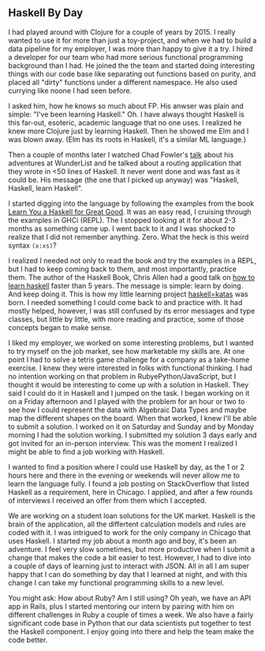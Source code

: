 ## Haskell By Day

I had played around with Clojure for a couple of years by 2015. I really wanted to use it for more than just a toy-project, and when we had to build a data pipeline for my employer, I was more than happy to give it a try.
I hired a developer for our team who had more serious functional programming background than I had. He joined the the team and started doing interesting things with our code base like separating out functions based on purity, and placed all "dirty" functions under a different namespace. He also used currying like noone I had seen before.

I asked him, how he knows so much about FP. His anwser was plain and simple: "I've been learning Haskell." Oh. I have always thought Haskell is this far-out, esoteric, academic language that no one uses. I realized he knew more Clojure just by learning Haskell. Then he showed me Elm and I was blown away. (Elm has its roots in Haskell, it's a similar ML language.)

Then a couple of months later I watched Chad Fowler's [talk](https://www.example.com) about his adventures at WunderList and he talked about a routing application that they wrote in &lt;50 lines of Haskell. It never went done and was fast as it could be. His message (the one that I picked up anyway) was "Haskell, Haskell, learn Haskell".

I started digging into the language by following the examples from the book [Learn You a Haskell for Great Good](http://www.example.com). It was an easy read, I cruising through the examples in GHCi (REPL). The I stopped looking at it for about 2-3 months as something came up. I went back to it and I was shocked to realize that I did not remember anything. Zero. What the heck is this weird syntax `(x:xs)`?

I realized I needed not only to read the book and try the examples in a REPL, but I had to keep coming back to them, and most importantly, practice them. The author of the Haskell Book, Chris Allen had a good talk on [how to learn haskell](https://www.example.com) faster than 5 years. The message is simple: learn by doing. And keep doing it. This is how my little learning project [haskell=katas](https://www.github.com/adomokos/haskell-katas) was born. I needed something I could come back to and practice with. It had mostly helped, however, I was still confused by its error messages and type classes, but little by little, with more reading and practice, some of those concepts began to make sense.

I liked my employer, we worked on some interesting problems, but I wanted to try myself on the job market, see how marketable my skills are. At one point I had to solve a tetris game challenge for a company as a take-home exercise. I knew they were interested in folks with functional thinking. I had no intention working on that problem in RubyePython/JavaScript, but I thought it would be interesting to come up with a solution in Haskell. They said I could do it in Haskell and I jumped on the task. I began working on it on a Friday afternoon and I played with the problem for an hour or two to see how I could represent the data with Algebraic Data Types and maybe map the different shapes on the board. When that worked, I knew I'll be able to submit a solution. I worked on it on Saturday and Sunday and by Monday morning I had the solution working. I submitted my solution 3 days early and got invited for an in-person interview. This was the moment I realized I might be able to find a job working with Haskell.

I wanted to find a position where I could use Haskell by day, as the 1 or 2 hours here and there in the evening or weekends will never allow me to learn the language fully. I found a job posting on StackOverflow that listed Haskell as a requirement, here in Chicago. I applied, and after a few rounds of interviews I received an offer from them which I accepted.

We are working on a student loan solutions for the UK market. Haskell is the brain of the application, all the differtent calculation models and rules are coded with it. I was intrigued to work for the only company in Chicago that uses Haskell. I started my job about a month ago and boy, it's been an adventure. I feel very slow sometimes, but more productive when I submit a change that makes the code a bit easier to test. However, I had to dive into a couple of days of learning just to interact with JSON. All in all I am super happy that I can do something by day that I learned at night, and with this change I can take my functional programming skills to a new level.

You might ask: How about Ruby? Am I still using? Oh yeah, we have an API app in Rails, plus I started mentoring our intern by pairing with him on different challenges in Ruby a couple of times a week. We also have a fairly significant code base in Python that our data scientists put together to test the Haskell component. I enjoy going into there and help the team make the code better.
